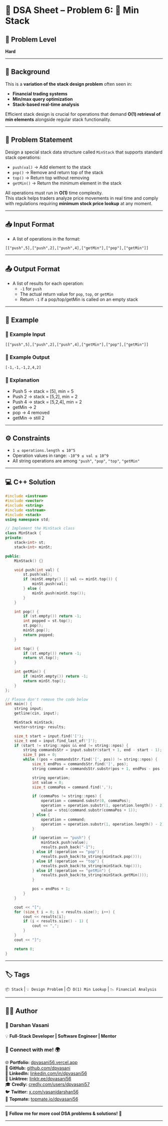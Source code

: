 # 🏦 DSA Sheet – Problem 6: 🔐 Min Stack

## 🎯 Problem Level  
**Hard**

---


## 🧩 Background  

This is a **variation of the stack design problem** often seen in:
- **Financial trading systems**
- **Min/max query optimization**
- **Stack-based real-time analysis**

Efficient stack design is crucial for operations that demand **O(1) retrieval of min elements** alongside regular stack functionality.

---

## 📝 Problem Statement  

Design a special stack data structure called `MinStack` that supports standard stack operations:  
- `push(val)` → Add element to the stack  
- `pop()` → Remove and return top of the stack  
- `top()` → Return top without removing  
- `getMin()` → Return the minimum element in the stack  

All operations must run in **O(1)** time complexity.  
This stack helps traders analyze price movements in real time and comply with regulations requiring **minimum stock price lookup** at any moment.

---

## 📥 Input Format  

- A list of operations in the format:  
```
[["push",5],["push",2],["push",4],["getMin"],["pop"],["getMin"]]
```

---

## 📤 Output Format  

- A list of results for each operation:  
  - `-1` for `push`  
  - The actual return value for `pop`, `top`, or `getMin`  
  - Return `-1` if a pop/top/getMin is called on an empty stack

---

## 🧪 Example  

### 🔹 Example Input  
```
[["push",5],["push",2],["push",4],["getMin"],["pop"],["getMin"]]
```

### 🔹 Example Output  
```
[-1,-1,-1,2,4,2]
```

### 🧠 Explanation  
- Push 5 → stack = [5], min = 5  
- Push 2 → stack = [5,2], min = 2  
- Push 4 → stack = [5,2,4], min = 2  
- getMin → 2  
- pop → 4 removed  
- getMin → still 2

---

## ⚙️ Constraints  
- `1 ≤ operations.length ≤ 10^5`  
- Operation values in range: `-10^9 ≤ val ≤ 10^9`  
- All string operations are among `"push"`, `"pop"`, `"top"`, `"getMin"`

---

## 💻 C++ Solution  

```cpp
#include <iostream>
#include <vector>
#include <string>
#include <sstream>
#include <stack>
using namespace std;

// Implement the MinStack class
class MinStack {
private:
    stack<int> st;
    stack<int> minSt;

public:
    MinStack() {}

    void push(int val) {
        st.push(val);
        if (minSt.empty() || val <= minSt.top()) {
            minSt.push(val);
        } else {
            minSt.push(minSt.top());
        }
    }

    int pop() {
        if (st.empty()) return -1;
        int popped = st.top();
        st.pop();
        minSt.pop();
        return popped;
    }

    int top() {
        if (st.empty()) return -1;
        return st.top();
    }

    int getMin() {
        if (minSt.empty()) return -1;
        return minSt.top();
    }
};

// Please don't remove the code below
int main() {
    string input;
    getline(cin, input);

    MinStack minStack;
    vector<string> results;

    size_t start = input.find('[');
    size_t end = input.find_last_of(']');
    if (start != string::npos && end != string::npos) {
        string commandsStr = input.substr(start + 1, end - start - 1);
        size_t pos = 0;
        while ((pos = commandsStr.find('[', pos)) != string::npos) {
            size_t endPos = commandsStr.find(']', pos);
            string command = commandsStr.substr(pos + 1, endPos - pos - 1);

            string operation;
            int value = 0;
            size_t commaPos = command.find(',');

            if (commaPos != string::npos) {
                operation = command.substr(0, commaPos);
                operation = operation.substr(1, operation.length() - 2);
                value = stoi(command.substr(commaPos + 1));
            } else {
                operation = command;
                operation = operation.substr(1, operation.length() - 2);
            }

            if (operation == "push") {
                minStack.push(value);
                results.push_back("-1");
            } else if (operation == "pop") {
                results.push_back(to_string(minStack.pop()));
            } else if (operation == "top") {
                results.push_back(to_string(minStack.top()));
            } else if (operation == "getMin") {
                results.push_back(to_string(minStack.getMin()));
            }

            pos = endPos + 1;
        }
    }

    cout << "[";
    for (size_t i = 0; i < results.size(); i++) {
        cout << results[i];
        if (i < results.size() - 1) {
            cout << ",";
        }
    }
    cout << "]";

    return 0;
}
```

---

## 🏷️ Tags  
`📦 Stack` | `💡 Design Problem` | `⏱️ O(1) Min Lookup` | `📉 Financial Analysis`

---

## 👨‍💻 Author  

### 🚀 **Darshan Vasani**  
💡 **Full-Stack Developer | Software Engineer | Mentor**    

### 🔗 Connect with me! 🌍  
🌐 **Portfolio:** [dpvasani56.vercel.app](https://dpvasani56.vercel.app/)  
🐙 **GitHub:** [github.com/dpvasani](https://github.com/dpvasani)  
💼 **LinkedIn:** [linkedin.com/in/dpvasani56](https://www.linkedin.com/in/dpvasani56/)  
🌳 **Linktree:** [linktr.ee/dpvasani56](https://linktr.ee/dpvasani56)  
🎓 **Credly:** [credly.com/users/dpvasani57](https://www.credly.com/users/dpvasani57/)  
🐦 **Twitter:** [x.com/vasanidarshan56](https://x.com/vasanidarshan56)  
📢 **Topmate:** [topmate.io/dpvasani56](https://topmate.io/dpvasani56)  

---

🚀 **Follow me for more cool DSA problems & solutions!** 🌟  

---  
